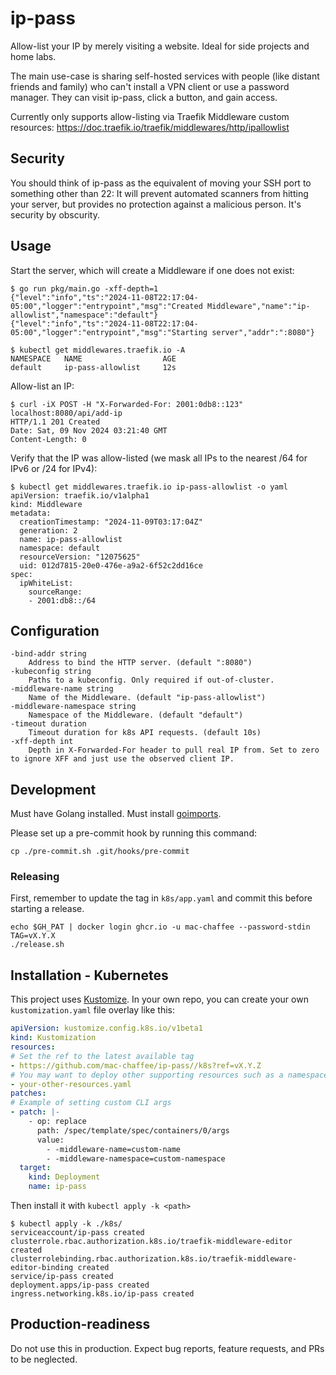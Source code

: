 # ip-pass

Allow-list your IP by merely visiting a website. Ideal for side projects and home labs.

The main use-case is sharing self-hosted services with people (like distant friends and family) who can't install a VPN client or use a password manager. They can visit ip-pass, click a button, and gain access.

Currently only supports allow-listing via Traefik Middleware custom resources: <https://doc.traefik.io/traefik/middlewares/http/ipallowlist>

## Security

You should think of ip-pass as the equivalent of moving your SSH port to something other than 22: It will prevent automated scanners from hitting your server, but provides no protection against a malicious person. It's security by obscurity.

## Usage

Start the server, which will create a Middleware if one does not exist:
```
$ go run pkg/main.go -xff-depth=1
{"level":"info","ts":"2024-11-08T22:17:04-05:00","logger":"entrypoint","msg":"Created Middleware","name":"ip-allowlist","namespace":"default"}
{"level":"info","ts":"2024-11-08T22:17:04-05:00","logger":"entrypoint","msg":"Starting server","addr":":8080"}
```
```
$ kubectl get middlewares.traefik.io -A
NAMESPACE   NAME                  AGE
default     ip-pass-allowlist     12s
```

Allow-list an IP:

```
$ curl -iX POST -H "X-Forwarded-For: 2001:0db8::123" localhost:8080/api/add-ip
HTTP/1.1 201 Created
Date: Sat, 09 Nov 2024 03:21:40 GMT
Content-Length: 0
```

Verify that the IP was allow-listed (we mask all IPs to the nearest /64 for IPv6 or /24 for IPv4):

```
$ kubectl get middlewares.traefik.io ip-pass-allowlist -o yaml
apiVersion: traefik.io/v1alpha1
kind: Middleware
metadata:
  creationTimestamp: "2024-11-09T03:17:04Z"
  generation: 2
  name: ip-pass-allowlist
  namespace: default
  resourceVersion: "12075625"
  uid: 012d7815-20e0-476e-a9a2-6f52c2dd16ce
spec:
  ipWhiteList:
    sourceRange:
    - 2001:db8::/64
```

## Configuration

```
-bind-addr string
  	Address to bind the HTTP server. (default ":8080")
-kubeconfig string
  	Paths to a kubeconfig. Only required if out-of-cluster.
-middleware-name string
  	Name of the Middleware. (default "ip-pass-allowlist")
-middleware-namespace string
  	Namespace of the Middleware. (default "default")
-timeout duration
  	Timeout duration for k8s API requests. (default 10s)
-xff-depth int
  	Depth in X-Forwarded-For header to pull real IP from. Set to zero to ignore XFF and just use the observed client IP.
```

## Development

Must have Golang installed. Must install [goimports](https://pkg.go.dev/golang.org/x/tools/cmd/goimports).

Please set up a pre-commit hook by running this command:

```
cp ./pre-commit.sh .git/hooks/pre-commit
```

### Releasing

First, remember to update the tag in `k8s/app.yaml` and commit this before starting a release.

```
echo $GH_PAT | docker login ghcr.io -u mac-chaffee --password-stdin
TAG=vX.Y.X
./release.sh
```

## Installation - Kubernetes

This project uses [Kustomize](https://kubectl.docs.kubernetes.io/references/kustomize/kustomization/). In your own repo, you can create your own `kustomization.yaml` file overlay like this:

```yaml
apiVersion: kustomize.config.k8s.io/v1beta1
kind: Kustomization
resources:
# Set the ref to the latest available tag
- https://github.com/mac-chaffee/ip-pass//k8s?ref=vX.Y.Z
# You may want to deploy other supporting resources such as a namespace
- your-other-resources.yaml
patches:
# Example of setting custom CLI args
- patch: |-
    - op: replace
      path: /spec/template/spec/containers/0/args
      value:
        - -middleware-name=custom-name
        - -middleware-namespace=custom-namespace
  target:
    kind: Deployment
    name: ip-pass
```

Then install it with `kubectl apply -k <path>`

```
$ kubectl apply -k ./k8s/
serviceaccount/ip-pass created
clusterrole.rbac.authorization.k8s.io/traefik-middleware-editor created
clusterrolebinding.rbac.authorization.k8s.io/traefik-middleware-editor-binding created
service/ip-pass created
deployment.apps/ip-pass created
ingress.networking.k8s.io/ip-pass created
```

## Production-readiness

Do not use this in production. Expect bug reports, feature requests, and PRs to be neglected.
